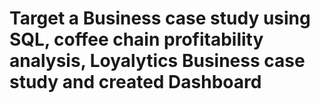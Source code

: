 # Target a Business case study using SQL, coffee chain profitability analysis, Loyalytics Business case study and created Dashboard 
